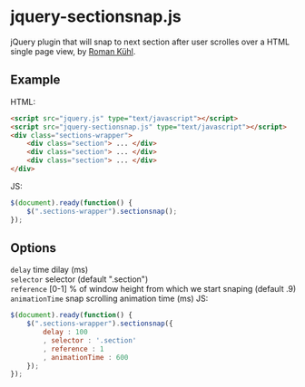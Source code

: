 jquery-sectionsnap.js
===========

jQuery plugin that will snap to next section after user scrolles over a HTML single page view, by [Roman Kühl](http://www.kuhl.pl).  

Example
---
HTML:    
```html
<script src="jquery.js" type="text/javascript"></script>  
<script src="jquery-sectionsnap.js" type="text/javascript"></script>
<div class="sections-wrapper">
	<div class="section"> ... </div>
	<div class="section"> ... </div>
	<div class="section"> ... </div>
</div>
```  
JS:  
```javascript
$(document).ready(function() {
	$(".sections-wrapper").sectionsnap();
});
```
Options
---
```delay``` time dilay (ms)  
```selector``` selector (default ".section")  
```reference``` [0-1] % of window height from which we start snaping (default .9)  
```animationTime``` snap scrolling animation time (ms)
JS:  
```javascript
$(document).ready(function() {
	$(".sections-wrapper").sectionsnap({
		delay : 100
		, selector : '.section'
		, reference : 1
		, animationTime : 600
	});
});
```  



